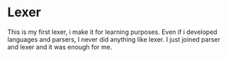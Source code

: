 # Lexer

This is my first lexer, i make it for learning purposes. Even if i developed languages and parsers, I never did anything like lexer.
I just joined parser and lexer and it was enough for me.  